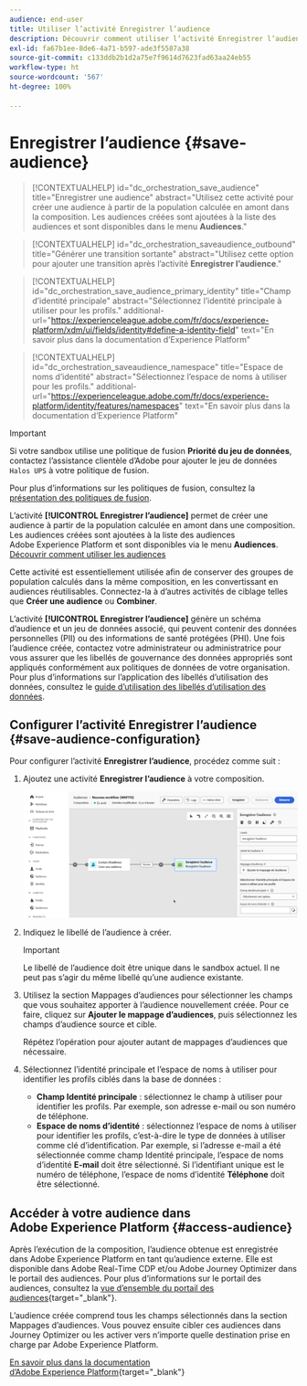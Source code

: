 ```yaml
---
audience: end-user
title: Utiliser l’activité Enregistrer l’audience
description: Découvrir comment utiliser l’activité Enregistrer l’audience
exl-id: fa67b1ee-8de6-4a71-b597-ade3f5587a38
source-git-commit: c133ddb2b1d2a75e7f9614d7623fad63aa24eb55
workflow-type: ht
source-wordcount: '567'
ht-degree: 100%

---
```


# Enregistrer l’audience {#save-audience}

>[!CONTEXTUALHELP]
>id="dc_orchestration_save_audience"
>title="Enregistrer une audience"
>abstract="Utilisez cette activité pour créer une audience à partir de la population calculée en amont dans la composition. Les audiences créées sont ajoutées à la liste des audiences et sont disponibles dans le menu **Audiences**."

>[!CONTEXTUALHELP]
>id="dc_orchestration_saveaudience_outbound"
>title="Générer une transition sortante"
>abstract="Utilisez cette option pour ajouter une transition après l’activité **Enregistrer l’audience**."

>[!CONTEXTUALHELP]
>id="dc_orchestration_save_audience_primary_identity"
>title="Champ d’identité principale"
>abstract="Sélectionnez l’identité principale à utiliser pour les profils."
>additional-url="https://experienceleague.adobe.com/fr/docs/experience-platform/xdm/ui/fields/identity#define-a-identity-field" text="En savoir plus dans la documentation d’Experience Platform"

>[!CONTEXTUALHELP]
>id="dc_orchestration_saveaudience_namespace"
>title="Espace de noms d’identité"
>abstract="Sélectionnez l’espace de noms à utiliser pour les profils."
>additional-url="https://experienceleague.adobe.com/fr/docs/experience-platform/identity/features/namespaces" text="En savoir plus dans la documentation d’Experience Platform"

>[!IMPORTANT]
>
>Si votre sandbox utilise une politique de fusion **Priorité du jeu de données**, contactez l’assistance clientèle d’Adobe pour ajouter le jeu de données `Halos UPS` à votre politique de fusion.
>
>Pour plus d’informations sur les politiques de fusion, consultez la [présentation des politiques de fusion](https://experienceleague.adobe.com/fr/docs/experience-platform/profile/merge-policies/overview).

L’activité **[!UICONTROL Enregistrer l’audience]** permet de créer une audience à partir de la population calculée en amont dans une composition. Les audiences créées sont ajoutées à la liste des audiences Adobe Experience Platform et sont disponibles via le menu **Audiences**. [Découvrir comment utiliser les audiences](../../start/audiences.md)

Cette activité est essentiellement utilisée afin de conserver des groupes de population calculés dans la même composition, en les convertissant en audiences réutilisables. Connectez-la à d’autres activités de ciblage telles que **Créer une audience** ou **Combiner**.

L’activité **[!UICONTROL Enregistrer l’audience]** génère un schéma d’audience et un jeu de données associé, qui peuvent contenir des données personnelles (PII) ou des informations de santé protégées (PHI). Une fois l’audience créée, contactez votre administrateur ou administratrice pour vous assurer que les libellés de gouvernance des données appropriés sont appliqués conformément aux politiques de données de votre organisation. Pour plus d’informations sur l’application des libellés d’utilisation des données, consultez le [guide d’utilisation des libellés d’utilisation des données](https://experienceleague.adobe.com/fr/docs/experience-platform/data-governance/labels/user-guide).

## Configurer l’activité Enregistrer l’audience {#save-audience-configuration}

Pour configurer l’activité **Enregistrer l’audience**, procédez comme suit :

1. Ajoutez une activité **Enregistrer l’audience** à votre composition.

   ![](../assets/save-audience.png)

1. Indiquez le libellé de l’audience à créer.

   >[!IMPORTANT]
   >
   >Le libellé de l’audience doit être unique dans le sandbox actuel. Il ne peut pas s’agir du même libellé qu’une audience existante.

1. Utilisez la section Mappages d’audiences pour sélectionner les champs que vous souhaitez apporter à l’audience nouvellement créée. Pour ce faire, cliquez sur **Ajouter le mappage d’audiences**, puis sélectionnez les champs d’audience source et cible.

   Répétez l’opération pour ajouter autant de mappages d’audiences que nécessaire.

1. Sélectionnez l’identité principale et l’espace de noms à utiliser pour identifier les profils ciblés dans la base de données :

   * **Champ Identité principale** : sélectionnez le champ à utiliser pour identifier les profils. Par exemple, son adresse e-mail ou son numéro de téléphone.
   * **Espace de noms d’identité** : sélectionnez l’espace de noms à utiliser pour identifier les profils, c’est-à-dire le type de données à utiliser comme clé d’identification. Par exemple, si l’adresse e-mail a été sélectionnée comme champ Identité principale, l’espace de noms d’identité **E-mail** doit être sélectionné. Si l’identifiant unique est le numéro de téléphone, l’espace de noms d’identité **Téléphone** doit être sélectionné.

## Accéder à votre audience dans Adobe Experience Platform {#access-audience}

Après l’exécution de la composition, l’audience obtenue est enregistrée dans Adobe Experience Platform en tant qu’audience externe. Elle est disponible dans Adobe Real-Time CDP et/ou Adobe Journey Optimizer dans le portail des audiences. Pour plus d’informations sur le portail des audiences, consultez la [vue d’ensemble du portail des audiences](https://experienceleague.adobe.com/fr/docs/experience-platform/segmentation/ui/audience-portal){target="_blank"}.

L’audience créée comprend tous les champs sélectionnés dans la section Mappages d’audiences. Vous pouvez ensuite cibler ces audiences dans Journey Optimizer ou les activer vers n’importe quelle destination prise en charge par Adobe Experience Platform.

[En savoir plus dans la documentation d’Adobe Experience Platform](https://experienceleague.adobe.com/fr/docs/experience-platform/segmentation/ui/audience-portal){target="_blank"}

<!--

## Example{#save-audience-example}

The following example illustrates a simple audience update from targeting. A scheduler is added to run the workflow once a month. A query recovers all the profiles subscribed to the different application services available. The **Save audience** activity updates the audience by deleting profiles that have unsubscribed from the service since the last workflow execution and by adding the newly subscribed profiles.
-->
